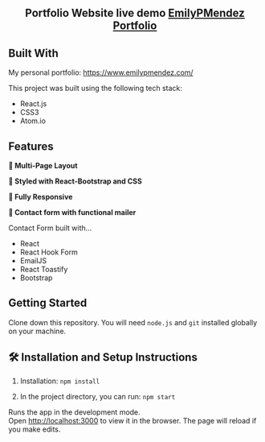 <h2 align="center">
  Portfolio Website live demo
  <a href="https://emilypmendez-portfolio.heroku.com/" target="_blank">EmilyPMendez Portfolio</a>
</h2>

## Built With

My personal portfolio: <a href="https://www.emilypmendez.com/" target="_blank">https://www.emilypmendez.com/</a> <br/>

This project was built using the following tech stack:

- React.js
- CSS3
- Atom.io

## Features

**📖 Multi-Page Layout**

**🎨 Styled with React-Bootstrap and CSS**

**📱 Fully Responsive**

**📝 Contact form with functional mailer**

Contact Form built with...

- React
- React Hook Form
- EmailJS
- React Toastify
- Bootstrap

## Getting Started

Clone down this repository. You will need `node.js` and `git` installed globally on your machine.

## 🛠 Installation and Setup Instructions

1. Installation: `npm install`

2. In the project directory, you can run: `npm start`

Runs the app in the development mode.\
Open [http://localhost:3000](http://localhost:3000) to view it in the browser.
The page will reload if you make edits.

